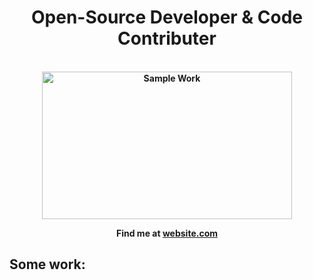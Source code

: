 <p>
  <h1 align="center"><b>Open-Source Developer & Code Contributer</h1>
</p>

<p align="center">


              
<br/>
<img alt="Sample Work" border="0" height="236" src="https://darkreader.org/images/darkreader-cup.png" title="Sample Work" width="400" />
  <br/>


<p align="center">Find me at <a href="http://website.com">website.com</a></p>

</p>




## Some work:

